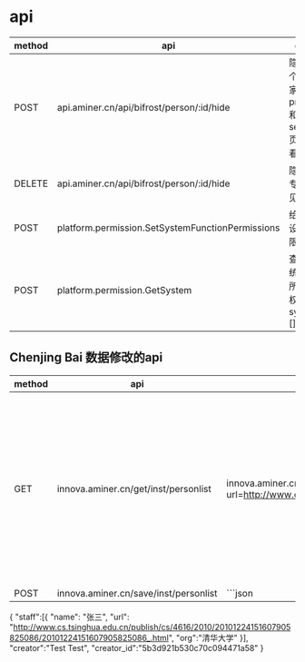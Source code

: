 # api

|method |api   |desc   |
| ------------ | ------------ | ------------ |
|POST   |api.aminer.cn/api/bifrost/person/:id/hide   |隐藏一个专家，在profile和search页面是看不到   |
|DELETE   |api.aminer.cn/api/bifrost/person/:id/hide   |隐藏的专家可见   |
|POST |platform.permission.SetSystemFunctionPermissions |给系统设计权限 |
|POST |platform.permission.GetSystem | 查看系统下有所有的权限 system:[] |

## Chenjing Bai 数据修改的api
|  method | api  |exp | desc  |
| ------------ | ------------ | ------------ | ------------ |
|GET   | innova.aminer.cn/get/inst/personlist   |innova.aminer.cn/get/inst/personlist?url=http://www.cs.tsinghua.edu.cn/publish/cs/4797/index.html   |根据单位的教师名录url，返回名单，包括姓名和主页地址|
|POST   | innova.aminer.cn/save/inst/personlist   | ```json
{
     "staff":[{
        "name": "张三",
        "url":  "http://www.cs.tsinghua.edu.cn/publish/cs/4616/2010/20101224151607905825086/20101224151607905825086_.html",
        "org":"清华大学"
    }],
    "creator":"Test Test",
    "creator_id":"5b3d921b530c70c094471a58"
   }

```  |将机构抓下的名单保存为抓取任务|
